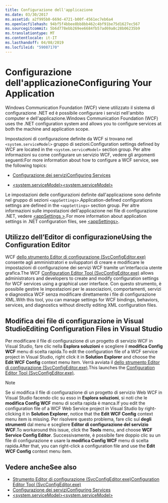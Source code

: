 ```yaml
---
title: Configurazione dell'applicazione
ms.date: 03/30/2017
ms.assetid: a2f995b0-669d-4721-b00f-4561ec7eb6a4
ms.openlocfilehash: 94bf5f4bbee8bb8bb462c4bf91be75d1627ec567
ms.sourcegitcommit: 5b6d778ebb269ee6684fb57ad69a8c28b06235b9
ms.translationtype: MT
ms.contentlocale: it-IT
ms.lasthandoff: 04/08/2019
ms.locfileid: "59087170"
---
```

# <a name="configuring-your-application"></a><span data-ttu-id="69cb0-102">Configurazione dell'applicazione</span><span class="sxs-lookup"><span data-stu-id="69cb0-102">Configuring Your Application</span></span>
<span data-ttu-id="69cb0-103">Windows Communication Foundation (WCF) viene utilizzato il sistema di configurazione .NET ed è possibile configurare i servizi nell'ambito computer e dell'applicazione.</span><span class="sxs-lookup"><span data-stu-id="69cb0-103">Windows Communication Foundation (WCF) uses the .NET configuration system and allows you to configure services at both the machine and application scope.</span></span>  
  
 <span data-ttu-id="69cb0-104">Impostazioni di configurazione definite da WCF si trovano nel `<system.serviceModel>` gruppo di sezioni.</span><span class="sxs-lookup"><span data-stu-id="69cb0-104">Configuration settings defined by WCF are located in the `<system.serviceModel>` section group.</span></span> <span data-ttu-id="69cb0-105">Per altre informazioni su come configurare un servizio WCF, vedere gli argomenti seguenti:</span><span class="sxs-lookup"><span data-stu-id="69cb0-105">For more information about how to configure a WCF service, see the following topics:</span></span>  
  
-   [<span data-ttu-id="69cb0-106">Configurazione dei servizi</span><span class="sxs-lookup"><span data-stu-id="69cb0-106">Configuring Services</span></span>](../../../../docs/framework/wcf/configuring-services.md)  
  
-   [<span data-ttu-id="69cb0-107">\<system.serviceModel></span><span class="sxs-lookup"><span data-stu-id="69cb0-107">\<system.serviceModel></span></span>](../../../../docs/framework/configure-apps/file-schema/wcf/system-servicemodel.md)  
  
 <span data-ttu-id="69cb0-108">Le impostazioni delle configurazioni definite dall'applicazione sono definite nel gruppo di sezioni `<appSettings>`.</span><span class="sxs-lookup"><span data-stu-id="69cb0-108">Application-defined configurations settings are defined in the `<appSettings>` section group.</span></span> <span data-ttu-id="69cb0-109">Per altre informazioni sulle impostazioni dell'applicazione nei file di configurazione .NET, vedere [ \<appSettings >](https://go.microsoft.com/fwlink/?LinkId=95159).</span><span class="sxs-lookup"><span data-stu-id="69cb0-109">For more information about application settings in .NET configuration files, see [\<appSettings>](https://go.microsoft.com/fwlink/?LinkId=95159).</span></span>  
  
## <a name="using-the-configuration-editor"></a><span data-ttu-id="69cb0-110">Utilizzo dell’Editor di configurazione</span><span class="sxs-lookup"><span data-stu-id="69cb0-110">Using the Configuration Editor</span></span>  
 <span data-ttu-id="69cb0-111">WCF [dello strumento Editor di configurazione (SvcConfigEditor.exe)](../../../../docs/framework/wcf/configuration-editor-tool-svcconfigeditor-exe.md) consente agli amministratori e sviluppatori di creare e modificare le impostazioni di configurazione dei servizi WCF tramite un'interfaccia utente grafica.</span><span class="sxs-lookup"><span data-stu-id="69cb0-111">The WCF [Configuration Editor Tool (SvcConfigEditor.exe)](../../../../docs/framework/wcf/configuration-editor-tool-svcconfigeditor-exe.md) allows administrators and developers to create and modify configuration settings for WCF services using a graphical user interface.</span></span> <span data-ttu-id="69cb0-112">Con questo strumento, è possibile gestire le impostazioni per le associazioni, comportamenti, servizi e diagnostica WCF senza modificare direttamente i file di configurazione XML.</span><span class="sxs-lookup"><span data-stu-id="69cb0-112">With this tool, you can manage settings for WCF bindings, behaviors, services, and diagnostics without directly editing XML configuration files.</span></span>  
  
## <a name="editing-configuration-files-in-visual-studio"></a><span data-ttu-id="69cb0-113">Modifica dei file di configurazione in Visual Studio</span><span class="sxs-lookup"><span data-stu-id="69cb0-113">Editing Configuration Files in Visual Studio</span></span>  
 <span data-ttu-id="69cb0-114">Per modificare il file di configurazione di un progetto di servizio WCF in Visual Studio, fare clic nella **Esplora soluzioni** e scegliere il **modifica Config WCF** menu di scelta rapida.</span><span class="sxs-lookup"><span data-stu-id="69cb0-114">To edit the configuration file of a WCF service project in Visual Studio, right click it in **Solution Explorer** and choose the **Edit WCF Config** context menu item.</span></span> <span data-ttu-id="69cb0-115">Verrà avviata il [dello strumento Editor di configurazione (SvcConfigEditor.exe)](../../../../docs/framework/wcf/configuration-editor-tool-svcconfigeditor-exe.md).</span><span class="sxs-lookup"><span data-stu-id="69cb0-115">This launches the [Configuration Editor Tool (SvcConfigEditor.exe)](../../../../docs/framework/wcf/configuration-editor-tool-svcconfigeditor-exe.md).</span></span>  
  
> [!NOTE]
>  <span data-ttu-id="69cb0-116">Se si modifica il file di configurazione di un progetto di servizio Web WCF in Visual Studio facendo clic su esso in **Esplora soluzioni**, si noti che le **modifica Config WCF** menu di scelta rapida è manca.</span><span class="sxs-lookup"><span data-stu-id="69cb0-116">If you edit the configuration file of a WCF Web Service project in Visual Studio by right-clicking it in **Solution Explorer**, notice that the **Edit WCF Config** context menu item is missing.</span></span> <span data-ttu-id="69cb0-117">Per risolvere questo problema, fare clic sul **degli strumenti** dal menu e scegliere **Editor di configurazione del servizio WCF**.</span><span class="sxs-lookup"><span data-stu-id="69cb0-117">To workaround this issue, click the **Tools** menu, and choose **WCF Service Config Editor**.</span></span> <span data-ttu-id="69cb0-118">Successivamente, è possibile fare doppio clic su un file di configurazione e usare la **modifica Config WCF** menu di scelta rapida.</span><span class="sxs-lookup"><span data-stu-id="69cb0-118">After that, you can right-click a configuration file and use the **Edit WCF Config** context menu item.</span></span>  
  
## <a name="see-also"></a><span data-ttu-id="69cb0-119">Vedere anche</span><span class="sxs-lookup"><span data-stu-id="69cb0-119">See also</span></span>

- [<span data-ttu-id="69cb0-120">Strumento Editor di configurazione (SvcConfigEditor.exe)</span><span class="sxs-lookup"><span data-stu-id="69cb0-120">Configuration Editor Tool (SvcConfigEditor.exe)</span></span>](../../../../docs/framework/wcf/configuration-editor-tool-svcconfigeditor-exe.md)
- [<span data-ttu-id="69cb0-121">Configurazione dei servizi</span><span class="sxs-lookup"><span data-stu-id="69cb0-121">Configuring Services</span></span>](../../../../docs/framework/wcf/configuring-services.md)
- [<span data-ttu-id="69cb0-122">\<system.serviceModel></span><span class="sxs-lookup"><span data-stu-id="69cb0-122">\<system.serviceModel></span></span>](../../../../docs/framework/configure-apps/file-schema/wcf/system-servicemodel.md)
